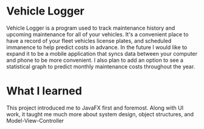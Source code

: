 #  Vehicle Logger

Vehicle Logger is a program used to track maintenance history and upcoming maintenance for all of your vehicles. It's a convenient place to have a record of your fleet vehicles license plates, and scheduled immanence to help predict costs in advance. In the future I would like to expand it to be a mobile application that syncs data between your computer and phone to be more convenient. I also plan to add an option to see a statistical graph to predict monthly maintenance costs throughout the year.


#  What I learned
This project introduced me to JavaFX first and foremost. Along with UI work, it taught me much more about system design, object structures, and Model-View-Controller
